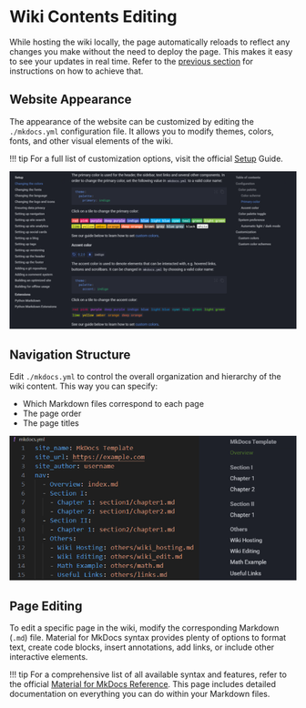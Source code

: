 # Wiki Contents Editing
While hosting the wiki locally, the page automatically reloads to reflect any changes you make without the need to deploy the page. This makes it easy to see your updates in real time. Refer to the [previous section](wiki_hosting.md) for instructions on how to achieve that.

## Website Appearance
The appearance of the website can be customized by editing the `./mkdocs.yml` configuration file. It allows you to modify themes, colors, fonts, and other visual elements of the wiki. 

!!! tip
    For a full list of customization options, visit the official [Setup](https://squidfunk.github.io/mkdocs-material/setup/) Guide.

![appearance](../assets/images/wiki_editing1.png)

## Navigation Structure
Edit `./mkdocs.yml` to control the overall organization and hierarchy of the wiki content. This way you can specify:

* Which Markdown files correspond to each page
* The page order
* The page titles

![structure](../assets/images/wiki_editing2.png)

## Page Editing
To edit a specific page in the wiki, modify the corresponding Markdown (`.md`) file. Material for MkDocs syntax provides plenty of options to format text, create code blocks, insert annotations, add links, or include other interactive elements.

!!! tip
    For a comprehensive list of all available syntax and features, refer to the official [Material for MkDocs Reference](https://squidfunk.github.io/mkdocs-material/reference/). This page includes detailed documentation on everything you can do within your Markdown files.

